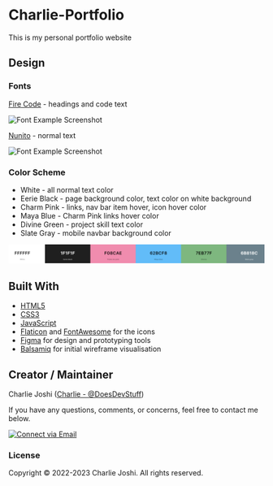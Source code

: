 # Charlie-Portfolio
This is my personal portfolio website

## Design

### Fonts

[Fire Code](https://fonts.google.com/specimen/Fira+Code) - headings and code text

<img alt="Font Example Screenshot" src="./img/readme/fire-code.png">


[Nunito](https://fonts.google.com/specimen/Nunito) - normal text

<img alt="Font Example Screenshot" src="./img/readme/nunito.png">

### Color Scheme

- White - all normal text color
- Eerie Black - page background color, text color on white background
- Charm Pink - links, nav bar item hover, icon hover color
- Maya Blue - Charm Pink links hover color
- Divine Green - project skill text color
- Slate Gray - mobile navbar background color

<a href="https://coolors.co/ffffff-1f1f1f-f08cae-62bcf8-7eb77f-6b818c"><img alt="Color Palette Screenshot" src="./img/readme/palette.png"></a>

## Built With

- [HTML5](https://www.w3schools.com/html/)
- [CSS3](https://www.w3schools.com/css/)
- [JavaScript](https://www.w3schools.com/js/DEFAULT.asp)
- [Flaticon](https://www.flaticon.com/) and [FontAwesome](https://fontawesome.com/v5.15/icons?d=gallery&p=1) for the icons
- [Figma](https://www.figma.com/) for design and prototyping tools
- [Balsamiq](https://balsamiq.com/) for initial wireframe visualisation


## Creator / Maintainer

Charlie Joshi ([Charlie - @DoesDevStuff](https://github.com/DoesDevStuff))

If you have any questions, comments, or concerns, feel free to contact me below.

<p align="left">
  <a href="mailto:charlietheindiedev@gmail.com"> 
    <img alt="Connect via Email" src="https://img.shields.io/badge/Gmail-c14438?style=flat&logo=Gmail&logoColor=white" />
  </a>
</p>

### License

Copyright &copy; 2022-2023 Charlie Joshi. All rights reserved.
